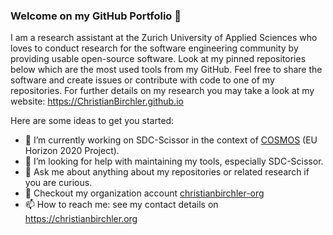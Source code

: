 ### Welcome on my GitHub Portfolio 👋
I am a research assistant at the Zurich University of Applied Sciences who loves to conduct research for the software engineering community by providing usable open-source software. Look at my pinned repositories below which are the most used tools from my GitHub. Feel free to share the software and create issues or contribute with code to one of my repositories. For further details on my research you may take a look at my website: https://ChristianBirchler.github.io

Here are some ideas to get you started:

- 🔭 I’m currently working on SDC-Scissor in the context of [COSMOS](https://www.cosmos-devops.org/) (EU Horizon 2020 Project).
- 🤔 I’m looking for help with maintaining my tools, especially SDC-Scissor.
- 💬 Ask me about anything about my repositories or related research if you are curious.
- 🏢 Checkout my organization account [christianbirchler-org](https://github.com/christianbirchler-org)
- 📫 How to reach me: see my contact details on https://christianbirchler.org
